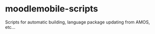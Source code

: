 moodlemobile-scripts
====================

Scripts for automatic building, language package updating from AMOS, etc...
